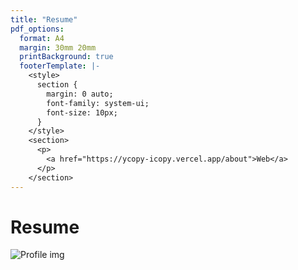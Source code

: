 ```yaml
---
title: "Resume"
pdf_options:
  format: A4
  margin: 30mm 20mm
  printBackground: true
  footerTemplate: |-
    <style>
      section {
        margin: 0 auto;
        font-family: system-ui;
        font-size: 10px;
      }
    </style>
    <section>
      <p>
        <a href="https://ycopy-icopy.vercel.app/about">Web</a>
      </p>
    </section>
---
```


# Resume

![Profile img](profile.jpg)
